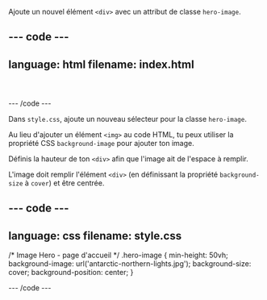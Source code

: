 Ajoute un nouvel élément `<div>` avec un attribut de classe `hero-image`.

--- code ---
---
language: html
filename: index.html
---

<header>
    <div class="hero-image"></div>
</header>

--- /code ---

Dans `style.css`, ajoute un nouveau sélecteur pour la classe `hero-image`.

Au lieu d'ajouter un élément `<img>` au code HTML, tu peux utiliser la propriété CSS `background-image` pour ajouter ton image.

Définis la hauteur de ton `<div>` afin que l'image ait de l'espace à remplir.

L'image doit remplir l'élément `<div>` (en définissant la propriété `background-size` à `cover`) et être centrée.

--- code ---
---
language: css
filename: style.css
---

/* Image Hero - page d'accueil */
.hero-image {
  min-height: 50vh;
  background-image: url('antarctic-northern-lights.jpg'); 
  background-size: cover;
  background-position: center;
}

--- /code ---

